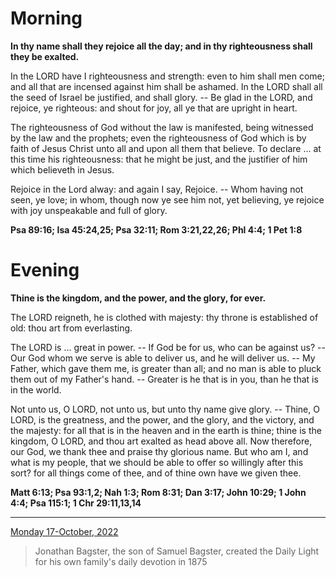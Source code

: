 # Morning

**In thy name shall they rejoice all the day; and in thy righteousness shall they be exalted.**
 
In the LORD have I righteousness and strength: even to him shall men come; and all that are incensed against him shall be ashamed. In the LORD shall all the seed of Israel be justified, and shall glory. -- Be glad in the LORD, and rejoice, ye righteous: and shout for joy, all ye that are upright in heart.
 
The righteousness of God without the law is manifested, being witnessed by the law and the prophets; even the righteousness of God which is by faith of Jesus Christ unto all and upon all them that believe. To declare ... at this time his righteousness: that he might be just, and the justifier of him which believeth in Jesus.
 
Rejoice in the Lord alway: and again I say, Rejoice. -- Whom having not seen, ye love; in whom, though now ye see him not, yet believing, ye rejoice with joy unspeakable and full of glory.  

**Psa 89:16; Isa 45:24,25; Psa 32:11; Rom 3:21,22,26; Phl 4:4; 1 Pet 1:8**

# Evening

**Thine is the kingdom, and the power, and the glory, for ever.**
 
The LORD reigneth, he is clothed with majesty: thy throne is established of old: thou art from everlasting.
 
The LORD is ... great in power. -- If God be for us, who can be against us? -- Our God whom we serve is able to deliver us, and he will deliver us. -- My Father, which gave them me, is greater than all; and no man is able to pluck them out of my Father's hand. -- Greater is he that is in you, than he that is in the world.
 
Not unto us, O LORD, not unto us, but unto thy name give glory. -- Thine, O LORD, is the greatness, and the power, and the glory, and the victory, and the majesty: for all that is in the heaven and in the earth is thine; thine is the kingdom, O LORD, and thou art exalted as head above all. Now therefore, our God, we thank thee and praise thy glorious name. But who am I, and what is my people, that we should be able to offer so willingly after this sort? for all things come of thee, and of thine own have we given thee.  

**Matt 6:13; Psa 93:1,2; Nah 1:3; Rom 8:31; Dan 3:17; John 10:29; 1 John 4:4; Psa 115:1; 1 Chr 29:11,13,14**

---

[Monday 17-October, 2022](https://t.me/s/daily_light)

> Jonathan Bagster, the son of Samuel Bagster, created the Daily Light for his own family's daily devotion in 1875


